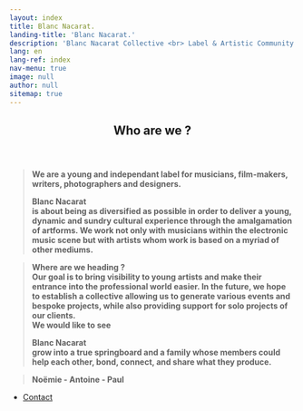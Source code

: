 ```yaml
---
layout: index
title: Blanc Nacarat.
landing-title: 'Blanc Nacarat.'
description: 'Blanc Nacarat Collective <br> Label & Artistic Community'
lang: en
lang-ref: index
nav-menu: true
image: null
author: null
sitemap: true
---
```


<section id="two">
    <div class="inner">
        <header class="major">
            <h2>Who are we ?</h2>
        </header>
		<blockquote><b> We are a young and independant label for musicians, film-makers, writers, photographers and designers.</b> 
		<br>
		<p class="logo" style="padding-left: 0em; padding-right: 0em; margin-bottom: 0px;"><strong>Blanc Nacarat&nbsp;</strong></p><b>is about being as diversified as possible in order to deliver a young, dynamic and sundry cultural experience through the amalgamation of artforms. We work not only with musicians within the electronic music scene but with artists whom work is based on a myriad of other mediums.
		</b></blockquote>
		<blockquote>
			<b> Where are we heading ?
			<br>Our goal is to bring visibility to young artists and make their entrance into the professional world easier. In the future, we hope to establish a collective allowing us to generate various events and bespoke projects, while also providing support for solo projects of our clients.
			<br>We would like to see </b><p class="logo" style="padding-left: 0em;padding-right: 0em;margin-bottom: 0px;"><strong> Blanc Nacarat&nbsp;</strong></p><b> grow into a true springboard and a family whose members could help each other, bond, connect, and share what they produce.
			</b>
		</blockquote>
		<blockquote>
				<p style="margin-bottom: 0px; text-align: center; display: flex;"><b>Noëmie - Antoine - Paul</b></p>
		</blockquote>
			<ul class="actions">
                   		<li>
                   			<a href="https://blancnacarat.com/{{ page.lang }}/contact" class="button special">Contact</a>
                   		</li>
			</ul>
    </div>
</section>